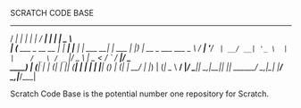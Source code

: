 SCRATCH CODE BASE

   _____                _       _        _____          _        ____                 
  / ____|              | |     | |      / ____|        | |      |  _ \                
 | (___   ___ _ __ __ _| |_ ___| |__   | |     ___   __| | ___  | |_) | __ _ ___  ___ 
  \___ \ / __| '__/ _` | __/ __| '_ \  | |    / _ \ / _` |/ _ \ |  _ < / _` / __|/ _ \
  ____) | (__| | | (_| | || (__| | | | | |___| (_) | (_| |  __/ | |_) | (_| \__ \  __/
 |_____/ \___|_|  \__,_|\__\___|_| |_|  \_____\___/ \__,_|\___| |____/ \__,_|___/\___|
                                                                                      
                                                                                      
Scratch Code Base is the potential number one repository for Scratch.
